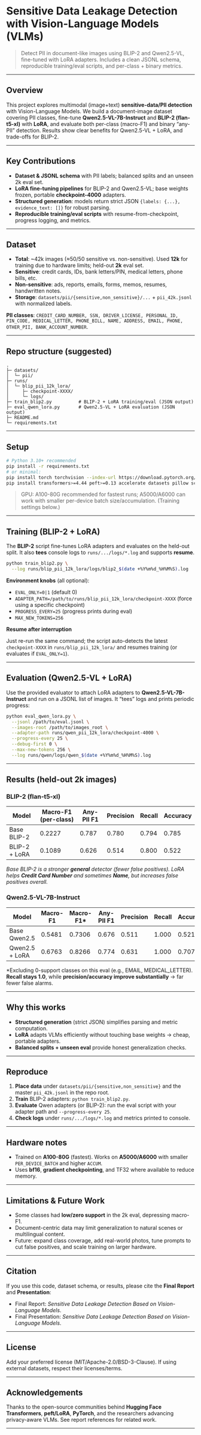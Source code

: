 # Sensitive Data Leakage Detection with Vision-Language Models (VLMs)

> Detect PII in document-like images using BLIP-2 and Qwen2.5-VL, fine-tuned with LoRA adapters. Includes a clean JSONL schema, reproducible training/eval scripts, and per-class + binary metrics. &#x20;

---

## Overview

This project explores multimodal (image+text) **sensitive-data/PII detection** with Vision-Language Models. We build a document-image dataset covering PII classes, fine-tune **Qwen2.5-VL-7B-Instruct** and **BLIP-2 (flan-t5-xl)** with **LoRA**, and evaluate both per-class (macro-F1) and binary “any-PII” detection. Results show clear benefits for Qwen2.5-VL + LoRA, and trade-offs for BLIP-2. &#x20;

---

## Key Contributions

* **Dataset & JSONL schema** with PII labels; balanced splits and an unseen 2k eval set.&#x20;
* **LoRA fine-tuning pipelines** for BLIP-2 and Qwen2.5-VL; base weights frozen, portable **checkpoint-4000** adapters.&#x20;
* **Structured generation**: models return strict JSON `{labels: {...}, evidence_text: []}` for robust parsing.&#x20;
* **Reproducible training/eval scripts** with resume-from-checkpoint, progress logging, and metrics.&#x20;

---

## Dataset

* **Total**: \~42k images (≈50/50 sensitive vs. non-sensitive). Used **12k** for training due to hardware limits; held-out **2k** eval set.
* **Sensitive**: credit cards, IDs, bank letters/PIN, medical letters, phone bills, etc.
* **Non-sensitive**: ads, reports, emails, forms, memos, resumes, handwritten notes.
* **Storage**: `datasets/pii/{sensitive,non_sensitive}/...` + `pii_42k.jsonl` with normalized labels.&#x20;

**PII classes**: `CREDIT_CARD_NUMBER, SSN, DRIVER_LICENSE, PERSONAL_ID, PIN_CODE, MEDICAL_LETTER, PHONE_BILL, NAME, ADDRESS, EMAIL, PHONE, OTHER_PII, BANK_ACCOUNT_NUMBER`.&#x20;

---

## Repo structure (suggested)

```
.
├─ datasets/
│  └─ pii/
├─ runs/
│  └─ blip_pii_12k_lora/
│     ├─ checkpoint-XXXX/
│     └─ logs/
├─ train_blip2.py          # BLIP-2 + LoRA training/eval (JSON output)
├─ eval_qwen_lora.py       # Qwen2.5-VL + LoRA evaluation (JSON output)
├─ README.md
└─ requirements.txt
```

---

## Setup

```bash
# Python 3.10+ recommended
pip install -r requirements.txt
# or minimal:
pip install torch torchvision --index-url https://download.pytorch.org/whl/cu121
pip install transformers>=4.44 peft>=0.13 accelerate datasets pillow scikit-learn packaging
```

> GPU: A100-80G recommended for fastest runs; A5000/A6000 can work with smaller per-device batch size/accumulation. (Training settings below.)

---

## Training (BLIP-2 + LoRA)

The **BLIP-2** script fine-tunes LoRA adapters and evaluates on the held-out split. It also **tees** console logs to `runs/.../logs/*.log` and supports **resume**.

```bash
python train_blip2.py \
  --log runs/blip_pii_12k_lora/logs/blip2_$(date +%Y%m%d_%H%M%S).log
```

**Environment knobs** (all optional):

* `EVAL_ONLY=0|1` (default 0)
* `ADAPTER_PATH=/path/to/runs/blip_pii_12k_lora/checkpoint-XXXX` (force using a specific checkpoint)
* `PROGRESS_EVERY=25` (progress prints during eval)
* `MAX_NEW_TOKENS=256`

**Resume after interruption**

Just re-run the same command; the script auto-detects the latest `checkpoint-XXXX` in `runs/blip_pii_12k_lora/` and resumes training (or evaluates if `EVAL_ONLY=1`).&#x20;

---

## Evaluation (Qwen2.5-VL + LoRA)

Use the provided evaluator to attach LoRA adapters to **Qwen2.5-VL-7B-Instruct** and run on a JSONL list of images. It “tees” logs and prints periodic progress:

```bash
python eval_qwen_lora.py \
  --jsonl /path/to/eval.jsonl \
  --images-root /path/to/images_root \
  --adapter-path runs/qwen_pii_12k_lora/checkpoint-4000 \
  --progress-every 25 \
  --debug-first 0 \
  --max-new-tokens 256 \
  --log runs/qwen/logs/qwen_$(date +%Y%m%d_%H%M%S).log
```

---

## Results (held-out 2k images)

### BLIP-2 (flan-t5-xl)

| Model         | Macro-F1 (per-class) | Any-PII F1 | Precision | Recall | Accuracy |
| ------------- | -------------------- | ---------- | --------- | ------ | -------- |
| Base BLIP-2   | 0.2227               | 0.787      | 0.780     | 0.794  | 0.785    |
| BLIP-2 + LoRA | 0.1089               | 0.626      | 0.514     | 0.800  | 0.522    |

*Base BLIP-2 is a stronger **general** detector (fewer false positives). LoRA helps **Credit Card Number** and sometimes **Name**, but increases false positives overall.*&#x20;

### Qwen2.5-VL-7B-Instruct

| Model          | Macro-F1 | Macro-F1\* | Any-PII F1 | Precision | Recall | Accuracy |
| -------------- | -------- | ---------- | ---------- | --------- | ------ | -------- |
| Base Qwen2.5   | 0.5481   | 0.7306     | 0.676      | 0.511     | 1.000  | 0.521    |
| Qwen2.5 + LoRA | 0.6763   | 0.8266     | 0.774      | 0.631     | 1.000  | 0.707    |

\*Excluding 0-support classes on this eval (e.g., EMAIL, MEDICAL\_LETTER). **Recall stays 1.0**, while **precision/accuracy improve substantially** → far fewer false alarms. &#x20;

---

## Why this works

* **Structured generation** (strict JSON) simplifies parsing and metric computation.
* **LoRA** adapts VLMs efficiently without touching base weights → cheap, portable adapters.
* **Balanced splits + unseen eval** provide honest generalization checks.&#x20;

---

## Reproduce

1. **Place data** under `datasets/pii/{sensitive,non_sensitive}` and the master `pii_42k.jsonl` in the repo root.
2. **Train** BLIP-2 adapters: `python train_blip2.py`.
3. **Evaluate** Qwen adapters (or BLIP-2): run the eval script with your adapter path and `--progress-every 25`.
4. **Check logs** under `runs/.../logs/*.log` and metrics printed to console.

---

## Hardware notes

* Trained on **A100-80G** (fastest). Works on **A5000/A6000** with smaller `PER_DEVICE_BATCH` and higher `ACCUM`.
* Uses **bf16**, **gradient checkpointing**, and TF32 where available to reduce memory.&#x20;

---

## Limitations & Future Work

* Some classes had **low/zero support** in the 2k eval, depressing macro-F1.
* Document-centric data may limit generalization to natural scenes or multilingual content.
* Future: expand class coverage, add real-world photos, tune prompts to cut false positives, and scale training on larger hardware.&#x20;

---

## Citation

If you use this code, dataset schema, or results, please cite the **Final Report** and **Presentation**:

* Final Report: *Sensitive Data Leakage Detection Based on Vision-Language Models*.&#x20;
* Final Presentation: *Sensitive Data Leakage Detection Based on Vision-Language Models*.&#x20;

---

## License

Add your preferred license (MIT/Apache-2.0/BSD-3-Clause). If using external datasets, respect their licenses/terms.

---

## Acknowledgements

Thanks to the open-source communities behind **Hugging Face Transformers**, **peft/LoRA**, **PyTorch**, and the researchers advancing privacy-aware VLMs. See report references for related work.&#x20;

---
